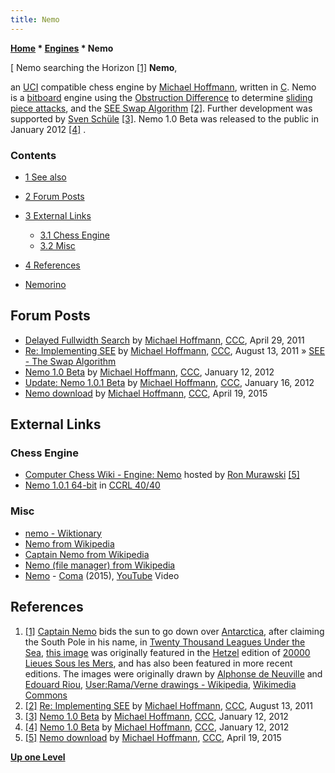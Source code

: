 ```yaml
---
title: Nemo
---
```

**[Home](Home "Home") \* [Engines](Engines "Engines") \* Nemo**



[ Nemo searching the Horizon <a id="cite-note-1" href="#cite-ref-1">[1]</a>
**Nemo**,  

an [UCI](UCI "UCI") compatible chess engine by [Michael Hoffmann](Michael_Hoffmann "Michael Hoffmann"), written in [C](C "C"). 
Nemo is a [bitboard](Bitboards "Bitboards") engine using the [Obstruction Difference](Obstruction_Difference "Obstruction Difference") to determine [sliding piece attacks](Sliding_Piece_Attacks "Sliding Piece Attacks"), and the [SEE Swap Algorithm](SEE_-_The_Swap_Algorithm "SEE - The Swap Algorithm") <a id="cite-note-2" href="#cite-ref-2">[2]</a>. 
Further development was supported by [Sven Schüle](Sven_Sch%C3%BCle "Sven Schüle") <a id="cite-note-3" href="#cite-ref-3">[3]</a>. 
Nemo 1.0 Beta was released to the public in January 2012 <a id="cite-note-4" href="#cite-ref-4">[4]</a> . 



### Contents


* [1 See also](#see-also)
* [2 Forum Posts](#forum-posts)
* [3 External Links](#external-links)
	+ [3.1 Chess Engine](#chess-engine)
	+ [3.2 Misc](#misc)
* [4 References](#references)






* [Nemorino](Nemorino "Nemorino")


## Forum Posts


* [Delayed Fullwidth Search](http://www.talkchess.com/forum/viewtopic.php?t=38922) by [Michael Hoffmann](Michael_Hoffmann "Michael Hoffmann"), [CCC](CCC "CCC"), April 29, 2011
* [Re: Implementing SEE](http://www.talkchess.com/forum/viewtopic.php?topic_view=threads&p=419174&t=40046) by [Michael Hoffmann](Michael_Hoffmann "Michael Hoffmann"), [CCC](CCC "CCC"), August 13, 2011 » [SEE - The Swap Algorithm](SEE_-_The_Swap_Algorithm "SEE - The Swap Algorithm")
* [Nemo 1.0 Beta](http://www.talkchess.com/forum/viewtopic.php?t=41947) by [Michael Hoffmann](Michael_Hoffmann "Michael Hoffmann"), [CCC](CCC "CCC"), January 12, 2012
* [Update: Nemo 1.0.1 Beta](http://www.talkchess.com/forum/viewtopic.php?t=42020) by [Michael Hoffmann](Michael_Hoffmann "Michael Hoffmann"), [CCC](CCC "CCC"), January 16, 2012
* [Nemo download](http://www.talkchess.com/forum/viewtopic.php?t=56055) by [Michael Hoffmann](Michael_Hoffmann "Michael Hoffmann"), [CCC](CCC "CCC"), April 19, 2015


## External Links


### Chess Engine


* [Computer Chess Wiki - Engine: Nemo](http://www.computer-chess.org/doku.php?id=computer_chess:engines:nemo:index) hosted by [Ron Murawski](Ron_Murawski "Ron Murawski") <a id="cite-note-5" href="#cite-ref-5">[5]</a>
* [Nemo 1.0.1 64-bit](http://www.computerchess.org.uk/ccrl/4040/cgi/engine_details.cgi?match_length=30&each_game=1&print=Details&each_game=1&eng=Nemo%201.0.1%2064-bit#Nemo_1_0_1_64-bit) in [CCRL 40/40](CCRL "CCRL")


### Misc


* [nemo - Wiktionary](https://en.wiktionary.org/wiki/nemo)
* [Nemo from Wikipedia](https://en.wikipedia.org/wiki/Nemo)
* [Captain Nemo from Wikipedia](https://en.wikipedia.org/wiki/Captain_Nemo)
* [Nemo (file manager) from Wikipedia](https://en.wikipedia.org/wiki/Nemo_%28file_manager%29)
* [Nemo](https://en.wikipedia.org/wiki/Nemo_(French_band)) - [Coma](http://www.nemo-world.com/home) (2015), [YouTube](https://en.wikipedia.org/wiki/YouTube) Video


 
## References


 1. <a id="cite-ref-1" href="#cite-note-1">[1]</a> [Captain Nemo](https://en.wikipedia.org/wiki/Captain_Nemo) bids the sun to go down over [Antarctica](https://en.wikipedia.org/wiki/Antarctica), after claiming the South Pole in his name, in [Twenty Thousand Leagues Under the Sea](https://en.wikipedia.org/wiki/Twenty_Thousand_Leagues_Under_the_Sea), [this image](https://commons.wikimedia.org/wiki/File:20000_Nemo_South_Pole_flag.jpg) was originally featured in the [Hetzel](https://en.wikipedia.org/wiki/Pierre-Jules_Hetzel) edition of [20000 Lieues Sous les Mers](https://en.wikipedia.org/wiki/Twenty_Thousand_Leagues_Under_the_Sea), and has also been featured in more recent editions. The images were originally drawn by [Alphonse de Neuville](https://en.wikipedia.org/wiki/Alphonse_de_Neuville) and [Edouard Riou](https://en.wikipedia.org/wiki/Edouard_Riou), [User:Rama/Verne drawings - Wikipedia](https://en.wikipedia.org/wiki/User:Rama/Verne_drawings), [Wikimedia Commons](https://en.wikipedia.org/wiki/Wikimedia_Commons) 
2. <a id="cite-ref-2" href="#cite-note-2">[2]</a> [Re: Implementing SEE](http://www.talkchess.com/forum/viewtopic.php?topic_view=threads&p=419174&t=40046) by [Michael Hoffmann](Michael_Hoffmann "Michael Hoffmann"), [CCC](CCC "CCC"), August 13, 2011
3. <a id="cite-ref-3" href="#cite-note-3">[3]</a> [Nemo 1.0 Beta](http://www.talkchess.com/forum/viewtopic.php?t=41947) by [Michael Hoffmann](Michael_Hoffmann "Michael Hoffmann"), [CCC](CCC "CCC"), January 12, 2012
4. <a id="cite-ref-4" href="#cite-note-4">[4]</a> [Nemo 1.0 Beta](http://www.talkchess.com/forum/viewtopic.php?t=41947) by [Michael Hoffmann](Michael_Hoffmann "Michael Hoffmann"), [CCC](CCC "CCC"), January 12, 2012
5. <a id="cite-ref-5" href="#cite-note-5">[5]</a> [Nemo download](http://www.talkchess.com/forum/viewtopic.php?t=56055) by [Michael Hoffmann](Michael_Hoffmann "Michael Hoffmann"), [CCC](CCC "CCC"), April 19, 2015

**[Up one Level](Engines "Engines")**







 
